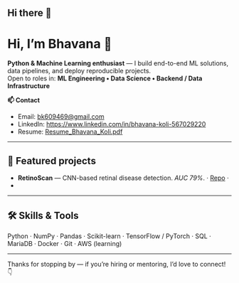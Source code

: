## Hi there 👋

<!-- Profile README for Bhavana-34 -->
# Hi, I’m Bhavana 👋

**Python & Machine Learning enthusiast** — I build end-to-end ML solutions, data pipelines, and deploy reproducible projects.  
Open to roles in: **ML Engineering • Data Science • Backend / Data Infrastructure**

**📫 Contact**
- Email: bk609469@gmail.com  
- LinkedIn: https://www.linkedin.com/in/bhavana-koli-567029220  
- Resume: [Resume_Bhavana_Koli.pdf](./Resume_Bhavana_Koli.pdf)

---

## 🔭 Featured projects
- **RetinoScan** — CNN-based retinal disease detection. *AUC 79%*. · [Repo](https://github.com/Bhavana-34/RetinoScan) · 
-
---

## 🛠️ Skills & Tools
Python · NumPy · Pandas · Scikit-learn · TensorFlow / PyTorch · SQL · MariaDB · Docker · Git · AWS (learning)

---



Thanks for stopping by — if you’re hiring or mentoring, I’d love to connect! 👇
